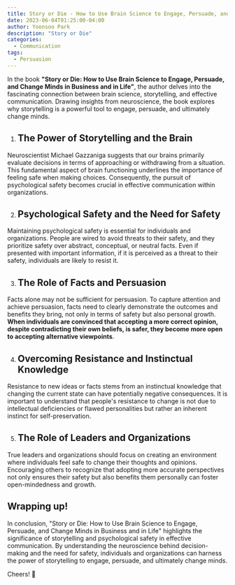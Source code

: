 ```yaml
---
title: Story or Die - How to Use Brain Science to Engage, Persuade, and Change Minds in Business and in Life Summary
date: 2023-06-04T01:25:00-04:00
author: Yoonsoo Park
description: "Story or Die"
categories:
  - Communication
tags:
  - Persuasion
---
```


In the book **"Story or Die: How to Use Brain Science to Engage, Persuade, and Change Minds in Business and in Life"**, the author delves into the fascinating connection between brain science, storytelling, and effective communication. Drawing insights from neuroscience, the book explores why storytelling is a powerful tool to engage, persuade, and ultimately change minds.

1. ## The Power of Storytelling and the Brain

Neuroscientist Michael Gazzaniga suggests that our brains primarily evaluate decisions in terms of approaching or withdrawing from a situation. This fundamental aspect of brain functioning underlines the importance of feeling safe when making choices. Consequently, the pursuit of psychological safety becomes crucial in effective communication within organizations.

2. ## Psychological Safety and the Need for Safety

Maintaining psychological safety is essential for individuals and organizations. People are wired to avoid threats to their safety, and they prioritize safety over abstract, conceptual, or neutral facts. Even if presented with important information, if it is perceived as a threat to their safety, individuals are likely to resist it.

3. ## The Role of Facts and Persuasion

Facts alone may not be sufficient for persuasion. To capture attention and achieve persuasion, facts need to clearly demonstrate the outcomes and benefits they bring, not only in terms of safety but also personal growth. __When individuals are convinced that accepting a more correct opinion, despite contradicting their own beliefs, is safer, they become more open to accepting alternative viewpoints__.

4. ## Overcoming Resistance and Instinctual Knowledge

Resistance to new ideas or facts stems from an instinctual knowledge that changing the current state can have potentially negative consequences. It is important to understand that people's resistance to change is not due to intellectual deficiencies or flawed personalities but rather an inherent instinct for self-preservation.

5. ## The Role of Leaders and Organizations

True leaders and organizations should focus on creating an environment where individuals feel safe to change their thoughts and opinions. Encouraging others to recognize that adopting more accurate perspectives not only ensures their safety but also benefits them personally can foster open-mindedness and growth.


## Wrapping up!
In conclusion, "Story or Die: How to Use Brain Science to Engage, Persuade, and Change Minds in Business and in Life" highlights the significance of storytelling and psychological safety in effective communication. By understanding the neuroscience behind decision-making and the need for safety, individuals and organizations can harness the power of storytelling to engage, persuade, and ultimately change minds.


Cheers! 🍺
